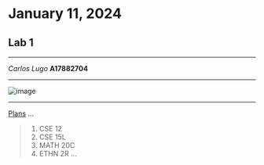 # January 11, 2024
## Lab 1
---
*Carlos Lugo*
**A17882704**

---
![image](https://github.com/c2lugo/cse15l-lab-reports/assets/156368539/4c0d66a6-47b3-40ec-b420-a63be63f7463)

---
[Plans](https://plans.ucsd.edu/)
...
> 1. CSE 12
> 2. CSE 15L
> 3. MATH 20C
> 4. ETHN 2R
...
   

